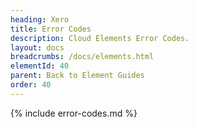 ```yaml
---
heading: Xero
title: Error Codes
description: Cloud Elements Error Codes.
layout: docs
breadcrumbs: /docs/elements.html
elementId: 40
parent: Back to Element Guides
order: 40
---
```


{% include error-codes.md %}
